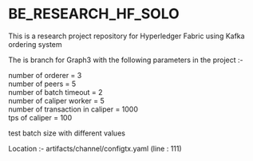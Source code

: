 # BE_RESEARCH_HF_SOLO
This is a research project repository for Hyperledger Fabric using Kafka ordering system

The is branch for Graph3 with the following parameters in the project :- 

number of orderer = 3		
number of peers = 5		
number of batch timeout = 2		
number of caliper worker = 5		
number of transaction in caliper = 1000		
tps of caliper = 100	

<!-- Parameter to be changed -->

test batch size with different values		

Location :- artifacts/channel/configtx.yaml (line : 111)


